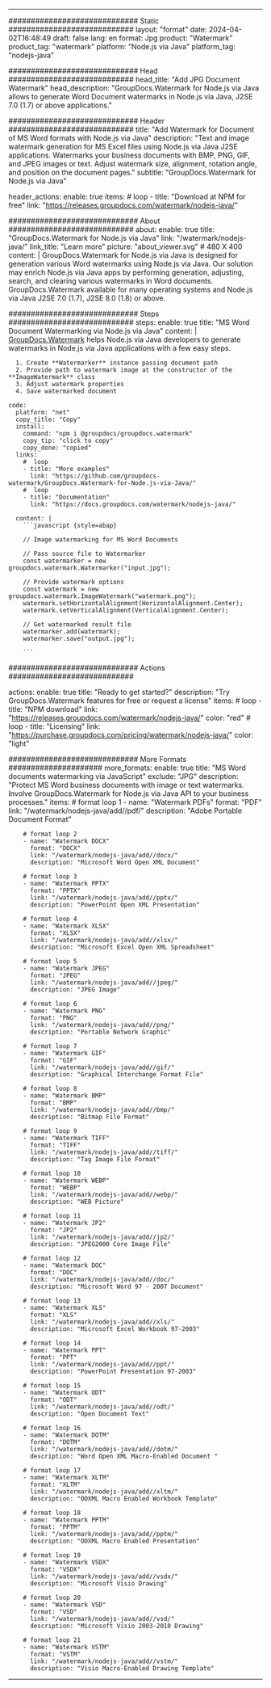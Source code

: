
---
############################# Static ############################
layout: "format"
date:  2024-04-02T16:48:49
draft: false
lang: en
format: Jpg
product: "Watermark"
product_tag: "watermark"
platform: "Node.js via Java"
platform_tag: "nodejs-java"

############################# Head ############################
head_title: "Add JPG Document Watermark"
head_description: "GroupDocs.Watermark for Node.js via Java allows to generate Word Document watermarks in Node.js via Java, J2SE 7.0 (1.7) or above applications."

############################# Header ############################
title: "Add Watermark for Document of MS Word formats with Node.js via Java" 
description: "Text and image watermark generation for MS Excel files using Node.js via Java J2SE applications. Watermarks your business documents with BMP, PNG, GIF, and JPEG images or text. Adjust watermark size, alignment, rotation angle, and position on the document pages."
subtitle: "GroupDocs.Watermark for Node.js via Java" 

header_actions:
  enable: true
  items:
    #  loop
    - title: "Download at NPM for free"
      link: "https://releases.groupdocs.com/watermark/nodejs-java/"
      
############################# About ############################
about:
    enable: true
    title: "GroupDocs.Watermark for Node.js via Java"
    link: "/watermark/nodejs-java/"
    link_title: "Learn more"
    picture: "about_viewer.svg" # 480 X 400
    content: |
       GroupDocs.Watermark for Node.js via Java is designed for generation various Word watermarks using Node.js via Java. Our solution may enrich Node.js via Java apps by performing generation, adjusting, search, and clearing various watermarks in Word documents. GroupDocs.Watermark available for many operating systems and Node.js via Java J2SE 7.0 (1.7), J2SE 8.0 (1.8) or above.

############################# Steps ############################
steps:
    enable: true
    title: "MS Word Document Watermarking via Node.js via Java"
    content: |
      [GroupDocs.Watermark](https://products.groupdocs.com/watermark/nodejs-java/) helps Node.js via Java developers to generate watermarks in Node.js via Java applications with a few easy steps.
      
      1. Create **Watermarker** instance passing document path
      2. Provide path to watermark image at the constructor of the **ImageWatermark** class
      3. Adjust watermark properties
      4. Save watermarked document
   
    code:
      platform: "net"
      copy_title: "Copy"
      install:
        command: "npm i @groupdocs/groupdocs.watermark"
        copy_tip: "click to copy"
        copy_done: "copied"
      links:
        #  loop
        - title: "More examples"
          link: "https://github.com/groupdocs-watermark/GroupDocs.Watermark-for-Node.js-via-Java/"
        #  loop
        - title: "Documentation"
          link: "https://docs.groupdocs.com/watermark/nodejs-java/"
          
      content: |
        ```javascript {style=abap}

        // Image watermarking for MS Word Documents

        // Pass source file to Watermarker
        const watermarker = new groupdocs.watermark.Watermarker("input.jpg");
        
        // Provide watermark options
        const watermark = new groupdocs.watermark.ImageWatermark("watermark.png");
        watermark.setHorizontalAlignment(HorizontalAlignment.Center);
        watermark.setVerticalAlignment(VerticalAlignment.Center);

        // Get watermarked result file
        watermarker.add(watermark);
        watermarker.save("output.jpg");
        
        ```            

############################# Actions ############################

actions:
  enable: true
  title: "Ready to get started?"
  description: "Try GroupDocs.Watermark features for free or request a license"
  items:
    #  loop
    - title: "NPM download"
      link: "https://releases.groupdocs.com/watermark/nodejs-java/"
      color: "red"
        #  loop
    - title: "Licensing"
      link: "https://purchase.groupdocs.com/pricing/watermark/nodejs-java/"
      color: "light"


############################# More Formats #####################
more_formats:
    enable: true
    title: "MS Word documents watermarking via JavaScript"
    exclude: "JPG"
    description: "Protect MS Word business documents with image or text watermarks. Involve GroupDocs.Watermark for Node.js via Java API to your business processes."
    items: 
        # format loop 1
        - name: "Watermark PDFs"
          format: "PDF"
          link: "/watermark/nodejs-java/add//pdf/"
          description: "Adobe Portable Document Format"

        # format loop 2
        - name: "Watermark DOCX"
          format: "DOCX"
          link: "/watermark/nodejs-java/add//docx/"
          description: "Microsoft Word Open XML Document"

        # format loop 3
        - name: "Watermark PPTX"
          format: "PPTX"
          link: "/watermark/nodejs-java/add//pptx/"
          description: "PowerPoint Open XML Presentation"

        # format loop 4
        - name: "Watermark XLSX"
          format: "XLSX"
          link: "/watermark/nodejs-java/add//xlsx/"
          description: "Microsoft Excel Open XML Spreadsheet"

        # format loop 5
        - name: "Watermark JPEG"
          format: "JPEG"
          link: "/watermark/nodejs-java/add//jpeg/"
          description: "JPEG Image"

        # format loop 6
        - name: "Watermark PNG"
          format: "PNG"
          link: "/watermark/nodejs-java/add//png/"
          description: "Portable Network Graphic"

        # format loop 7
        - name: "Watermark GIF"
          format: "GIF"
          link: "/watermark/nodejs-java/add//gif/"
          description: "Graphical Interchange Format File"

        # format loop 8
        - name: "Watermark BMP"
          format: "BMP"
          link: "/watermark/nodejs-java/add//bmp/"
          description: "Bitmap File Format"

        # format loop 9
        - name: "Watermark TIFF"
          format: "TIFF"
          link: "/watermark/nodejs-java/add//tiff/"
          description: "Tag Image File Format"

        # format loop 10
        - name: "Watermark WEBP"
          format: "WEBP"
          link: "/watermark/nodejs-java/add//webp/"
          description: "WEB Picture"

        # format loop 11
        - name: "Watermark JP2"
          format: "JP2"
          link: "/watermark/nodejs-java/add//jp2/"
          description: "JPEG2000 Core Image File"

        # format loop 12
        - name: "Watermark DOC"
          format: "DOC"
          link: "/watermark/nodejs-java/add//doc/"
          description: "Microsoft Word 97 - 2007 Document"

        # format loop 13
        - name: "Watermark XLS"
          format: "XLS"
          link: "/watermark/nodejs-java/add//xls/"
          description: "Microsoft Excel Workbook 97-2003"

        # format loop 14
        - name: "Watermark PPT"
          format: "PPT"
          link: "/watermark/nodejs-java/add//ppt/"
          description: "PowerPoint Presentation 97-2003"

        # format loop 15
        - name: "Watermark ODT"
          format: "ODT"
          link: "/watermark/nodejs-java/add//odt/"
          description: "Open Document Text"

        # format loop 16
        - name: "Watermark DOTM"
          format: "DOTM"
          link: "/watermark/nodejs-java/add//dotm/"
          description: "Word Open XML Macro-Enabled Document "

        # format loop 17
        - name: "Watermark XLTM"
          format: "XLTM"
          link: "/watermark/nodejs-java/add//xltm/"
          description: "OOXML Macro Enabled Workbook Template"

        # format loop 18
        - name: "Watermark PPTM"
          format: "PPTM"
          link: "/watermark/nodejs-java/add//pptm/"
          description: "OOXML Macro Enabled Presentation"

        # format loop 19
        - name: "Watermark VSDX"
          format: "VSDX"
          link: "/watermark/nodejs-java/add//vsdx/"
          description: "Microsoft Visio Drawing"

        # format loop 20
        - name: "Watermark VSD"
          format: "VSD"
          link: "/watermark/nodejs-java/add//vsd/"
          description: "Microsoft Visio 2003-2010 Drawing"

        # format loop 21
        - name: "Watermark VSTM"
          format: "VSTM"
          link: "/watermark/nodejs-java/add//vstm/"
          description: "Visio Macro-Enabled Drawing Template"



---